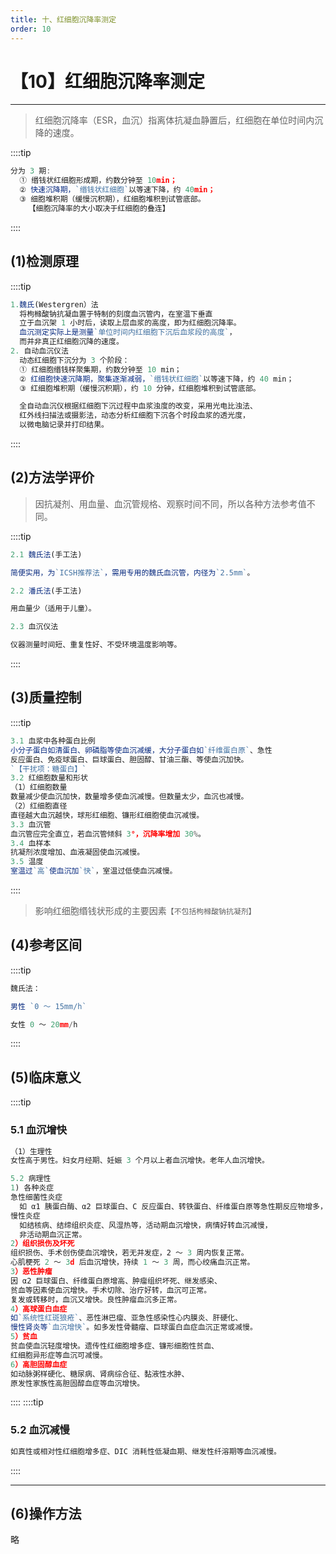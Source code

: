 ```yaml
---
title: 十、红细胞沉降率测定
order: 10
---
```


# 【10】红细胞沉降率测定

<kaodian :text="'临床检验基础记忆卡'" />

<!-- ###### 第二章 红细胞检查

> 临床检验基础 -->

<beitiL/>

---

> 红细胞沉降率（ESR，血沉）指离体抗凝血静置后，红细胞在单位时间内沉降的速度。

::::tip

```js
分为 3 期:
  ① 缗钱状红细胞形成期，约数分钟至 10min；
  ② 快速沉降期，`缗钱状红细胞`以等速下降，约 40min；
  ③ 细胞堆积期（缓慢沉积期），红细胞堆积到试管底部。
    【细胞沉降率的大小取决于红细胞的叠连】
```

::::

## (1)检测原理

<son :text="'临床检验基础检验记忆卡'" text1="(1)检测原理" :textOption="[['掌握','基础知识','相关专业知识'],['掌握','基础知识','专业知识'],['了解','基础知识','专业知识']]" />

::::tip

```js
1.魏氏(Westergren）法
  将枸橼酸钠抗凝血置于特制的刻度血沉管内，在室温下垂直
  立于血沉架 1 小时后，读取上层血浆的高度，即为红细胞沉降率。
  血沉测定实际上是测量`单位时间内红细胞下沉后血浆段的高度`，
  而并非真正红细胞沉降的速度。
2. 自动血沉仪法
  动态红细胞下沉分为 3 个阶段：
  ① 红细胞缗钱样聚集期，约数分钟至 10 min；
  ② 红细胞快速沉降期，聚集逐渐减弱，`缗钱状红细胞`以等速下降，约 40 min；
  ③ 红细胞堆积期（缓慢沉积期），约 10 分钟，红细胞堆积到试管底部。

  全自动血沉仪根据红细胞下沉过程中血浆浊度的改变，采用光电比浊法、
  红外线扫描法或摄影法，动态分析红细胞下沉各个时段血浆的透光度，
  以微电脑记录并打印结果。
```

::::

## (2)方法学评价

<son :text="'临床检验基础检验记忆卡'" text1="(2)方法学评价" :textOption="[['了解','相关专业知识','专业实践能力'],['了解','专业知识','专业实践能力'],['熟练掌握','专业知识','专业实践能力']]" />

> 因抗凝剂、用血量、血沉管规格、观察时间不同，所以各种方法参考值不同。

::::tip

```js
2.1 魏氏法(手工法)

简便实用，为`ICSH推荐法`，需用专用的魏氏血沉管，内径为`2.5mm`。

2.2 潘氏法(手工法)

用血量少（适用于儿童）。

2.3 血沉仪法

仪器测量时间短、重复性好、不受环境温度影响等。

```

::::

## (3)质量控制

<son :text="'临床检验基础检验记忆卡'" text1="(3)质量控制" :textOption="[['了解','相关专业知识','专业实践能力'],['掌握','专业知识','专业实践能力'],['了解','专业知识','专业实践能力']]" />

::::tip

```js
3.1 血浆中各种蛋白比例
小分子蛋白如清蛋白、卵磷脂等使血沉减缓，大分子蛋白如`纤维蛋白原`、急性
反应蛋白、免疫球蛋白、巨球蛋白、胆固醇、甘油三酯、等使血沉加快。
`【干扰项：糖蛋白】`
3.2 红细胞数量和形状
（1）红细胞数量
数量减少使血沉加快，数量增多使血沉减慢。但数量太少，血沉也减慢。
（2）红细胞直径
直径越大血沉越快，球形红细胞、镰形红细胞使血沉减慢。
3.3 血沉管
血沉管应完全直立，若血沉管倾斜 3°，沉降率增加 30%。
3.4 血样本
抗凝剂浓度增加、血液凝固使血沉减慢。
3.5 温度
室温过`高`使血沉加`快`，室温过低使血沉减慢。
```

::::

> 影响红细胞缗钱状形成的主要因素`【不包括枸橼酸钠抗凝剂】`

## (4)参考区间

<son :text="'临床检验基础检验记忆卡'" text1="(4)参考区间" :textOption="[['掌握','专业知识','专业实践能力'],['掌握','相关专业知识','专业实践能力'],['掌握','相关专业知识','专业实践能力']]" />

::::tip

```js
魏氏法：

男性 `0 ～ 15mm/h`

女性 0 ～ 20mm/h
```

::::

## (5)临床意义

<son :text="'临床检验基础检验记忆卡'" text1="(5)临床意义" :textOption="[['了解','专业知识','专业实践能力'],['掌握','相关专业知识','专业实践能力'],['熟练掌握','相关专业知识','专业实践能力']]" />

::::tip

### 5.1 血沉增快

```js
（1）生理性
女性高于男性。妇女月经期、妊娠 3 个月以上者血沉增快。老年人血沉增快。

5.2 病理性
1) 各种炎症
急性细菌性炎症
  如 α1 胰蛋白酶、α2 巨球蛋白、C 反应蛋白、转铁蛋白、纤维蛋白原等急性期反应物增多，2 ～ 3d 后血沉增快。
慢性炎症
  如结核病、结缔组织炎症、风湿热等，活动期血沉增快，病情好转血沉减慢，
  非活动期血沉正常。
2）组织损伤及坏死
组织损伤、手术创伤使血沉增快，若无并发症，2 ～ 3 周内恢复正常。
心肌梗死 2 ～ 3d 后血沉增快，持续 1 ～ 3 周，而心绞痛血沉正常。
3）恶性肿瘤
因 α2 巨球蛋白、纤维蛋白原增高、肿瘤组织坏死、继发感染、
贫血等因素使血沉增快。手术切除、治疗好转，血沉可正常。
复发或转移时，血沉又增快。良性肿瘤血沉多正常。
4）高球蛋白血症
如`系统性红斑狼疮`、恶性淋巴瘤、亚急性感染性心内膜炎、肝硬化、
慢性肾炎等`血沉增快`。如多发性骨髓瘤、巨球蛋白血症血沉正常或减慢。
5）贫血
贫血使血沉轻度增快。遗传性红细胞增多症、镰形细胞性贫血、
红细胞异形症等血沉可减慢。
6）高胆固醇血症
如动脉粥样硬化、糖尿病、肾病综合征、黏液性水肿、
原发性家族性高胆固醇血症等血沉增快。
```

::::
::::tip

### 5.2 血沉减慢

```js
如真性或相对性红细胞增多症、DIC 消耗性低凝血期、继发性纤溶期等血沉减慢。
```

::::

---

## (6)操作方法

<son :text="'临床检验基础检验记忆卡'" text1="(6)操作方法" :textOption="[['熟练掌握','相关专业知识','专业实践能力'],['掌握','专业知识','专业实践能力'],['掌握','专业知识','专业实践能力']]" />

略
